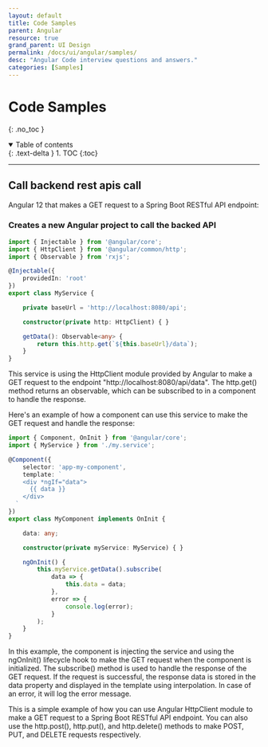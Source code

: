 ```yaml
---
layout: default
title: Code Samples
parent: Angular
resource: true
grand_parent: UI Design
permalink: /docs/ui/angular/samples/
desc: "Angular Code interview questions and answers."
categories: [Samples]
---
```


# Code Samples
{: .no_toc }

<details open markdown="block">
  <summary>
    Table of contents
  </summary>
  {: .text-delta }
1. TOC
{:toc}
</details>

---


##  Call backend rest apis call

Angular 12 that makes a GET request to a Spring Boot RESTful API endpoint:

### Creates a new Angular project to call the backed API

```typescript
import { Injectable } from '@angular/core';
import { HttpClient } from '@angular/common/http';
import { Observable } from 'rxjs';

@Injectable({
    providedIn: 'root'
})
export class MyService {

    private baseUrl = 'http://localhost:8080/api';

    constructor(private http: HttpClient) { }

    getData(): Observable<any> {
        return this.http.get(`${this.baseUrl}/data`);
    }
}

```

This service is using the HttpClient module provided by Angular to make a GET request to the endpoint "http://localhost:8080/api/data". The http.get() method returns an observable, which can be subscribed to in a component to handle the response.

Here's an example of how a component can use this service to make the GET request and handle the response:

```typescript
import { Component, OnInit } from '@angular/core';
import { MyService } from './my.service';

@Component({
    selector: 'app-my-component',
    template: `
    <div *ngIf="data">
      {{ data }}
    </div>
  `
})
export class MyComponent implements OnInit {

    data: any;

    constructor(private myService: MyService) { }

    ngOnInit() {
        this.myService.getData().subscribe(
            data => {
                this.data = data;
            },
            error => {
                console.log(error);
            }
        );
    }
}

```

In this example, the component is injecting the service and using the ngOnInit() lifecycle hook to make the GET request when the component is initialized. The subscribe() method is used to handle the response of the GET request. If the request is successful, the response data is stored in the data property and displayed in the template using interpolation. In case of an error, it will log the error message.

This is a simple example of how you can use Angular HttpClient module to make a GET request to a Spring Boot RESTful API endpoint. You can also use the http.post(), http.put(), and http.delete() methods to make POST, PUT, and DELETE requests respectively.



